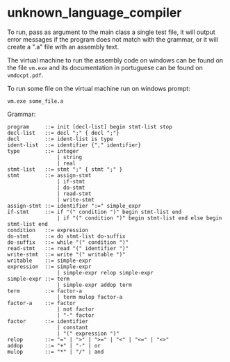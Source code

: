 # unknown_language_compiler

To run, pass as argument to the main class a single test file, it will output error messages if the program does not
match with the grammar, or it will create a ".a" file with an assembly text.

The virtual machine to run the assembly code on windows can be found on the file `vm.exe` and its documentation in portuguese can be found on `vmdocpt.pdf`.

To run some file on the virtual machine run on windows prompt:
```
vm.exe some_file.a
```

Grammar:

```
program     ::= init [decl-list] begin stmt-list stop
decl-list   ::= decl ";" { decl ";"}
decl        ::= ident-list is type
ident-list  ::= identifier {"," identifier}
type        ::= integer
                | string
                | real
stmt-list   ::= stmt ";" { stmt ";" }
stmt        ::= assign-stmt
                | if-stmt
                | do-stmt
                | read-stmt
                | write-stmt
assign-stmt ::= identifier ":=" simple_expr
if-stmt     ::= if "(" condition ")" begin stmt-list end
                | if "(" condition ")" begin stmt-list end else begin stmt-list end
condition   ::= expression
do-stmt     ::= do stmt-list do-suffix
do-suffix   ::= while "(" condition ")"
read-stmt   ::= read "(" identifier ")"
write-stmt  ::= write "(" writable ")"
writable    ::= simple-expr
expression  ::= simple-expr
                | simple-expr relop simple-expr
simple-expr ::= term
                | simple-expr addop term
term        ::= factor-a
                | term mulop factor-a
factor-a    ::= factor
                | not factor
                | "-" factor
factor      ::= identifier
                | constant
                | "(" expression ")"
relop       ::= "=" | ">" | ">=" | "<" | "<=" | "<>"
addop       ::= "+" | "-" | or
mulop       ::= "*" | "/" | and
```